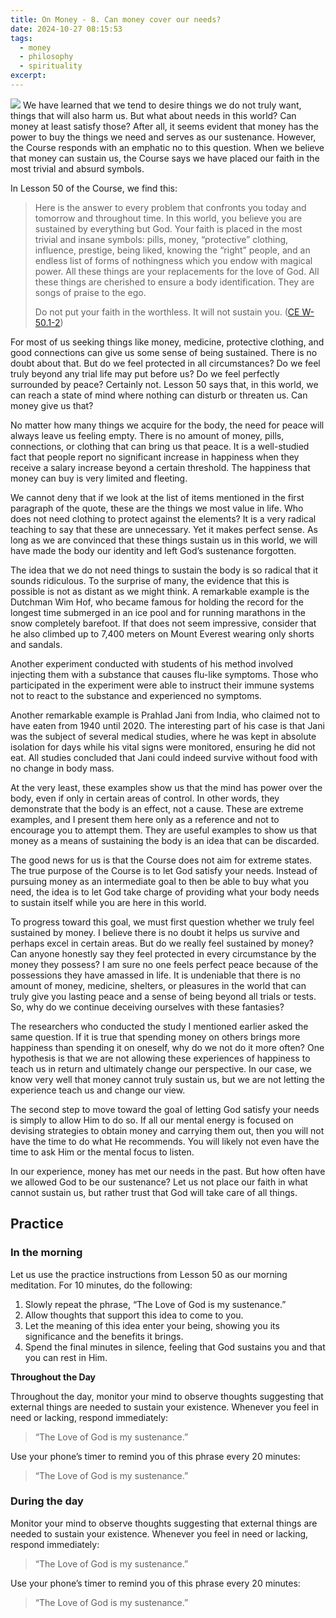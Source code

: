 ```yaml
---
title: On Money - 8. Can money cover our needs?
date: 2024-10-27 08:15:53
tags:
  - money
  - philosophy
  - spirituality
excerpt:
---
```

![](https://siran.github.io/assets/a_new_vision_on_money/wim-hof-in-shorts-and-sandals-on-everest-peak.avif)
We have learned that we tend to desire things we do not truly want, things that will also harm us. But what about needs in this world? Can money at least satisfy those? After all, it seems evident that money has the power to buy the things we need and serves as our sustenance. However, the Course responds with an emphatic no to this question. When we believe that money can sustain us, the Course says we have placed our faith in the most trivial and absurd symbols.

In Lesson 50 of the Course, we find this:

> Here is the answer to every problem that confronts you today and tomorrow and throughout time. In this world, you believe you are sustained by everything but God. Your faith is placed in the most trivial and insane symbols: pills, money, “protective” clothing, influence, prestige, being liked, knowing the “right” people, and an endless list of forms of nothingness which you endow with magical power. All these things are your replacements for the love of God. All these things are cherished to ensure a body identification. They are songs of praise to the ego.  
  >
 > Do not put your faith in the worthless. It will not sustain you.  ([CE W-50.1-2](https://acimce.app/:W-50.1-2))
 
For most of us seeking things like money, medicine, protective clothing, and good connections can give us some sense of being sustained. There is no doubt about that. But do we feel protected in all circumstances? Do we feel truly beyond any trial life may put before us? Do we feel perfectly surrounded by peace? Certainly not. Lesson 50 says that, in this world, we can reach a state of mind where nothing can disturb or threaten us. Can money give us that?

No matter how many things we acquire for the body, the need for peace will always leave us feeling empty. There is no amount of money, pills, connections, or clothing that can bring us that peace. It is a well-studied fact that people report no significant increase in happiness when they receive a salary increase beyond a certain threshold. The happiness that money can buy is very limited and fleeting.

We cannot deny that if we look at the list of items mentioned in the first paragraph of the quote, these are the things we most value in life. Who does not need clothing to protect against the elements? It is a very radical teaching to say that these are unnecessary. Yet it makes perfect sense. As long as we are convinced that these things sustain us in this world, we will have made the body our identity and left God’s sustenance forgotten.

The idea that we do not need things to sustain the body is so radical that it sounds ridiculous. To the surprise of many, the evidence that this is possible is not as distant as we might think. A remarkable example is the Dutchman Wim Hof, who became famous for holding the record for the longest time submerged in an ice pool and for running marathons in the snow completely barefoot. If that does not seem impressive, consider that he also climbed up to 7,400 meters on Mount Everest wearing only shorts and sandals.

Another experiment conducted with students of his method involved injecting them with a substance that causes flu-like symptoms. Those who participated in the experiment were able to instruct their immune systems not to react to the substance and experienced no symptoms.

Another remarkable example is Prahlad Jani from India, who claimed not to have eaten from 1940 until 2020. The interesting part of his case is that Jani was the subject of several medical studies, where he was kept in absolute isolation for days while his vital signs were monitored, ensuring he did not eat. All studies concluded that Jani could indeed survive without food with no change in body mass.

At the very least, these examples show us that the mind has power over the body, even if only in certain areas of control. In other words, they demonstrate that the body is an effect, not a cause. These are extreme examples, and I present them here only as a reference and not to encourage you to attempt them. They are useful examples to show us that money as a means of sustaining the body is an idea that can be discarded.

The good news for us is that the Course does not aim for extreme states. The true purpose of the Course is to let God satisfy your needs. Instead of pursuing money as an intermediate goal to then be able to buy what you need, the idea is to let God take charge of providing what your body needs to sustain itself while you are here in this world.

To progress toward this goal, we must first question whether we truly feel sustained by money. I believe there is no doubt it helps us survive and perhaps excel in certain areas. But do we really feel sustained by money? Can anyone honestly say they feel protected in every circumstance by the money they possess? I am sure no one feels perfect peace because of the possessions they have amassed in life. It is undeniable that there is no amount of money, medicine, shelters, or pleasures in the world that can truly give you lasting peace and a sense of being beyond all trials or tests. So, why do we continue deceiving ourselves with these fantasies?

The researchers who conducted the study I mentioned earlier asked the same question. If it is true that spending money on others brings more happiness than spending it on oneself, why do we not do it more often? One hypothesis is that we are not allowing these experiences of happiness to teach us in return and ultimately change our perspective. In our case, we know very well that money cannot truly sustain us, but we are not letting the experience teach us and change our view.

The second step to move toward the goal of letting God satisfy your needs is simply to allow Him to do so. If all our mental energy is focused on devising strategies to obtain money and carrying them out, then you will not have the time to do what He recommends. You will likely not even have the time to ask Him or the mental focus to listen.

In our experience, money has met our needs in the past. But how often have we allowed God to be our sustenance? Let us not place our faith in what cannot sustain us, but rather trust that God will take care of all things.

## Practice
### In the morning
Let us use the practice instructions from Lesson 50 as our morning meditation. For 10 minutes, do the following:

1. Slowly repeat the phrase, “The Love of God is my sustenance.”
2. Allow thoughts that support this idea to come to you.
3. Let the meaning of this idea enter your being, showing you its significance and the benefits it brings.
4. Spend the final minutes in silence, feeling that God sustains you and that you can rest in Him.

**Throughout the Day**

Throughout the day, monitor your mind to observe thoughts suggesting that external things are needed to sustain your existence. Whenever you feel in need or lacking, respond immediately:

> “The Love of God is my sustenance.”

Use your phone’s timer to remind you of this phrase every 20 minutes:

> “The Love of God is my sustenance.”

### During the day
Monitor your mind to observe thoughts suggesting that external things are needed to sustain your existence. Whenever you feel in need or lacking, respond immediately:

> “The Love of God is my sustenance.”

Use your phone’s timer to remind you of this phrase every 20 minutes:

> “The Love of God is my sustenance.”
